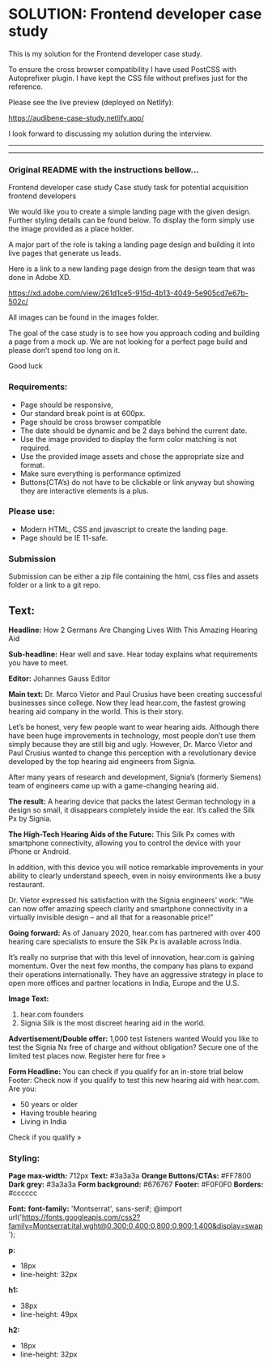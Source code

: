# SOLUTION: Frontend developer case study

This is my solution for the Frontend developer case study.

To ensure the cross browser compatibility I have used PostCSS with Autoprefixer plugin. I have kept the CSS file without prefixes just for the reference.

Please see the live preview (deployed on Netlify):

https://audibene-case-study.netlify.app/

I look forward to discussing my solution during the interview.

---

---

### Original README with the instructions bellow...

Frontend developer case study
Case study task for potential acquisition frontend developers

We would like you to create a simple landing page with the given design. Further styling details can be found below. To display the form simply use the image provided as a place holder.

A major part of the role is taking a landing page design and building it into live pages that generate us leads.

Here is a link to a new landing page design from the design team that was done in Adobe XD.

https://xd.adobe.com/view/261d1ce5-915d-4b13-4049-5e905cd7e67b-502c/

All images can be found in the images folder.

The goal of the case study is to see how you approach coding and building a page from a mock up. We are not looking for a perfect page build and please don’t spend too long on it.

Good luck

### Requirements:

- Page should be responsive,
- Our standard break point is at 600px.
- Page should be cross browser compatible
- The date should be dynamic and be 2 days behind the current date.
- Use the image provided to display the form color matching is not required.
- Use the provided image assets and chose the appropriate size and format.
- Make sure everything is performance optimized
- Buttons(CTA’s) do not have to be clickable or link anyway but showing they are interactive elements is a plus.

### Please use:

- Modern HTML, CSS and javascript to create the landing page.
- Page should be IE 11-safe.

### Submission

Submission can be either a zip file containing the html, css files and assets folder or a link to a git repo.

## Text:

**Headline:**
How 2 Germans Are Changing Lives With This Amazing Hearing Aid

**Sub-headline:**
Hear well and save. Hear today explains what requirements you have to meet.

**Editor:**
Johannes Gauss
Editor

**Main text:**
Dr. Marco Vietor and Paul Crusius have been creating successful businesses since college. Now they lead hear.com, the fastest growing hearing aid company in the world. This is their story.

Let’s be honest, very few people want to wear hearing aids. Although there have been huge improvements in technology, most people don’t use them simply because they are still big and ugly. However, Dr. Marco Vietor and Paul Crusius wanted to change this perception with a revolutionary device developed by the top hearing aid engineers from Signia.

After many years of research and development, Signia’s (formerly Siemens) team of engineers came up with a game-changing hearing aid.

**The result:** A hearing device that packs the latest German technology in a design so small, it disappears completely inside the ear. It’s called the Silk Px by Signia.

**The High-Tech Hearing Aids of the Future:**
This Silk Px comes with smartphone connectivity, allowing you to control the device with your iPhone or Android.

In addition, with this device you will notice remarkable improvements in your ability to clearly understand speech, even in noisy environments like a busy restaurant.

Dr. Vietor expressed his satisfaction with the Signia engineers’ work: “We can now offer amazing speech clarity and smartphone connectivity in a virtually invisible design – and all that for a reasonable price!”

**Going forward:**
As of January 2020, hear.com has partnered with over 400 hearing care specialists to ensure the Silk Px is available across India.

It’s really no surprise that with this level of innovation, hear.com is gaining momentum. Over the next few months, the company has plans to expand their operations internationally. They have an aggressive strategy in place to open more offices and partner locations in India, Europe and the U.S.

**Image Text:**

1. hear.com founders
2. Signia Silk is the most discreet hearing aid in the world.

**Advertisement/Double offer:**
1,000 test listeners wanted
Would you like to test the Signia Nx free of charge and without obligation? Secure one of the limited test places now.
Register here for free »

**Form Headline:**
You can check if you qualify for an in-store trial below
Footer:
Check now if you qualify to test this new hearing aid with hear.com.
Are you:

- 50 years or older
- Having trouble hearing
- Living in India

Check if you qualify »

### Styling:

**Page max-width:** 712px
**Text:** #3a3a3a
**Orange Buttons/CTAs:** #FF7800
**Dark grey:** #3a3a3a
**Form background:** #676767
**Footer:** #F0F0F0
**Borders:** #cccccc

**Font:**
**font-family:** 'Montserrat', sans-serif;
@import url('https://fonts.googleapis.com/css2?family=Montserrat:ital,wght@0,300;0,400;0,800;0,900;1,400&display=swap');

**p:**

- 18px
- line-height: 32px

**h1:**

- 38px
- line-height: 49px

**h2:**

- 18px
- line-height: 32px
